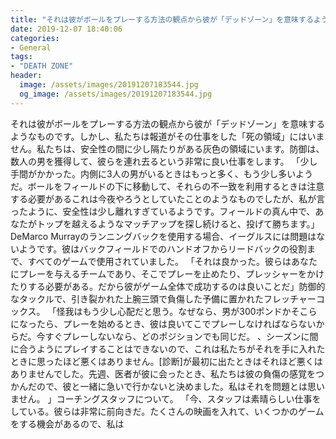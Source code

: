 ```yaml
---
title: "それは彼がボールをプレーする方法の観点から彼が「デッドゾーン」を意味するようなものです。"
date: 2019-12-07 18:40:06
categories:
- General
tags:
- "DEATH ZONE"
header:
  image: /assets/images/20191207183544.jpg
  og_image: /assets/images/20191207183544.jpg
---
```


それは彼がボールをプレーする方法の観点から彼が「デッドゾーン」を意味するようなものです。しかし、私たちは報道がその仕事をした「死の領域」にはいません。私たちは、安全性の間に少し隔たりがある灰色の領域にいます。防御は、数人の男を獲得して、彼らを連れ去るという非常に良い仕事をします。 「少し手間がかかった。内側に3人の男がいるときはもっと多く、もう少し多いようだ。ボールをフィールドの下に移動して、それらの不一致を利用するときは注意する必要があるこれは今夜やろうとしていたことのようなものでしたが、私が言ったように、安全性は少し離れすぎているようです。フィールドの真ん中で、あなたがトップを越えるようなマッチアップを探し続けると、投げて勝ちます。」 DeMarco Murrayのランニングバックを使用する場合、イーグルスには問題はないようです。彼はバックフィールドでのハンドオフからリードバックの役割まで、すべてのゲームで使用されていました。 「それは良かった。彼らはあなたにプレーを与えるチームであり、そこでプレーを止めたり、プレッシャーをかけたりする必要がある。だから彼がゲーム全体で成功するのは良いことだ」防御的なタックルで、引き裂かれた上腕三頭で負傷した予備に置かれたフレッチャーコックス。 「怪我はもう少し心配だと思う。なぜなら、男が300ポンドかそこらになったら、プレーを始めるとき、彼は良いてこでプレーしなければならないからだ。今すぐプレーしないなら、どのポジションでも同じだ。 、シーズンに間に合うようにプレイすることはできないので、これは私たちがそれを手に入れたときに思ったほど悪くはありません。[診断]が最初に出たときはそれほど悪くはありませんでした。先週、医者が彼に会ったとき、私たちは彼の負傷の感覚をつかんだので、彼と一緒に急いで行かないと決めました。私はそれを問題とは思いません。 」コーチングスタッフについて。 「今、スタッフは素晴らしい仕事をしている。彼らは非常に前向きだ。たくさんの映画を入れて、いくつかのゲームをする機会があるので、私は
